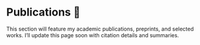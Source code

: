 
# Publications 📄

This section will feature my academic publications, preprints, and selected works. I’ll update this page soon with citation details and summaries.
